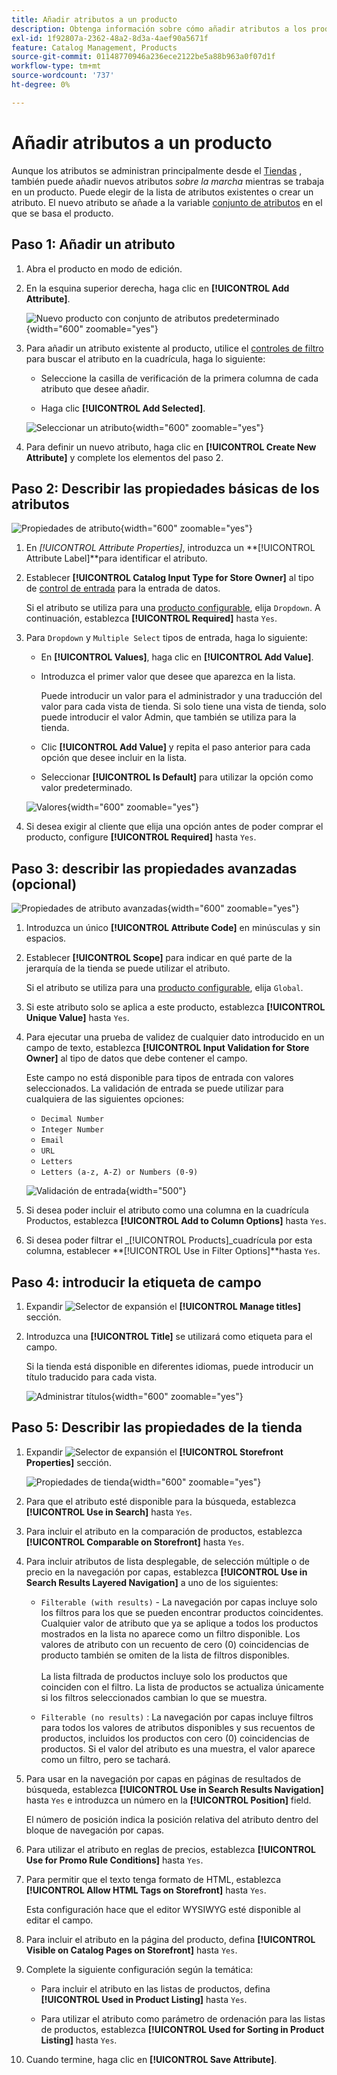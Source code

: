 ```yaml
---
title: Añadir atributos a un producto
description: Obtenga información sobre cómo añadir atributos a los productos del catálogo.
exl-id: 1f92807a-2362-48a2-8d3a-4aef90a5671f
feature: Catalog Management, Products
source-git-commit: 01148770946a236ece2122be5a88b963a0f07d1f
workflow-type: tm+mt
source-wordcount: '737'
ht-degree: 0%

---
```


# Añadir atributos a un producto

Aunque los atributos se administran principalmente desde el [Tiendas](../stores-purchase/stores-menu.md) , también puede añadir nuevos atributos _sobre la marcha_ mientras se trabaja en un producto. Puede elegir de la lista de atributos existentes o crear un atributo. El nuevo atributo se añade a la variable [conjunto de atributos](../catalog/attribute-sets.md) en el que se basa el producto.

## Paso 1: Añadir un atributo

1. Abra el producto en modo de edición.

1. En la esquina superior derecha, haga clic en **[!UICONTROL Add Attribute]**.

   ![Nuevo producto con conjunto de atributos predeterminado](./assets/product-attribute-add.png){width="600" zoomable="yes"}

1. Para añadir un atributo existente al producto, utilice el [controles de filtro](../getting-started/admin-grid-controls.md) para buscar el atributo en la cuadrícula, haga lo siguiente:

   - Seleccione la casilla de verificación de la primera columna de cada atributo que desee añadir.

   - Haga clic **[!UICONTROL Add Selected]**.

   ![Seleccionar un atributo](./assets/product-attribute-add-select.png){width="600" zoomable="yes"}

1. Para definir un nuevo atributo, haga clic en **[!UICONTROL Create New Attribute]** y complete los elementos del paso 2.

## Paso 2: Describir las propiedades básicas de los atributos

![Propiedades de atributo](./assets/product-attribute-add-new.png){width="600" zoomable="yes"}

1. En _[!UICONTROL Attribute Properties]_, introduzca un **[!UICONTROL Attribute Label]**para identificar el atributo.

1. Establecer **[!UICONTROL Catalog Input Type for Store Owner]** al tipo de [control de entrada](attributes-input-types.md) para la entrada de datos.

   Si el atributo se utiliza para una [producto configurable](product-create-configurable.md), elija `Dropdown`. A continuación, establezca **[!UICONTROL Required]** hasta `Yes`.

1. Para `Dropdown` y `Multiple Select` tipos de entrada, haga lo siguiente:

   - En **[!UICONTROL Values]**, haga clic en **[!UICONTROL Add Value]**.

   - Introduzca el primer valor que desee que aparezca en la lista.

     Puede introducir un valor para el administrador y una traducción del valor para cada vista de tienda. Si solo tiene una vista de tienda, solo puede introducir el valor Admin, que también se utiliza para la tienda.

   - Clic **[!UICONTROL Add Value]** y repita el paso anterior para cada opción que desee incluir en la lista.

   - Seleccionar **[!UICONTROL Is Default]** para utilizar la opción como valor predeterminado.

   ![Valores](./assets/product-attribute-add-values-colors.png){width="600" zoomable="yes"}

1. Si desea exigir al cliente que elija una opción antes de poder comprar el producto, configure **[!UICONTROL Required]** hasta `Yes`.

## Paso 3: describir las propiedades avanzadas (opcional)

![Propiedades de atributo avanzadas](./assets/product-attribute-advanced-attribute-properties.png){width="600" zoomable="yes"}

1. Introduzca un único **[!UICONTROL Attribute Code]** en minúsculas y sin espacios.

1. Establecer **[!UICONTROL Scope]** para indicar en qué parte de la jerarquía de la tienda se puede utilizar el atributo.

   Si el atributo se utiliza para una [producto configurable](product-create-configurable.md), elija `Global`.

1. Si este atributo solo se aplica a este producto, establezca **[!UICONTROL Unique Value]** hasta `Yes`.

1. Para ejecutar una prueba de validez de cualquier dato introducido en un campo de texto, establezca **[!UICONTROL Input Validation for Store Owner]** al tipo de datos que debe contener el campo.

   Este campo no está disponible para tipos de entrada con valores seleccionados. La validación de entrada se puede utilizar para cualquiera de las siguientes opciones:

   - `Decimal Number`
   - `Integer Number`
   - `Email`
   - `URL`
   - `Letters`
   - `Letters (a-z, A-Z) or Numbers (0-9)`

   ![Validación de entrada](./assets/product-attribute-input-validation.png){width="500"}

1. Si desea poder incluir el atributo como una columna en la cuadrícula Productos, establezca **[!UICONTROL Add to Column Options]** hasta `Yes`.

1. Si desea poder filtrar el _[!UICONTROL Products]_cuadrícula por esta columna, establecer **[!UICONTROL Use in Filter Options]**hasta `Yes`.

## Paso 4: introducir la etiqueta de campo

1. Expandir ![Selector de expansión](../assets/icon-display-expand.png) el **[!UICONTROL Manage titles]** sección.

1. Introduzca una **[!UICONTROL Title]** se utilizará como etiqueta para el campo.

   Si la tienda está disponible en diferentes idiomas, puede introducir un título traducido para cada vista.

   ![Administrar títulos](./assets/product-attribute-add-manage-titles.png){width="600" zoomable="yes"}

## Paso 5: Describir las propiedades de la tienda

1. Expandir ![Selector de expansión](../assets/icon-display-expand.png) el **[!UICONTROL Storefront Properties]** sección.

   ![Propiedades de tienda](./assets/product-attribute-add-storefront-properties.png){width="600" zoomable="yes"}

1. Para que el atributo esté disponible para la búsqueda, establezca **[!UICONTROL Use in Search]** hasta `Yes`.

1. Para incluir el atributo en la comparación de productos, establezca **[!UICONTROL Comparable on Storefront]** hasta `Yes`.

1. Para incluir atributos de lista desplegable, de selección múltiple o de precio en la navegación por capas, establezca **[!UICONTROL Use in Search Results Layered Navigation]** a uno de los siguientes:

   - `Filterable (with results)` - La navegación por capas incluye solo los filtros para los que se pueden encontrar productos coincidentes. Cualquier valor de atributo que ya se aplique a todos los productos mostrados en la lista no aparece como un filtro disponible. Los valores de atributo con un recuento de cero (0) coincidencias de producto también se omiten de la lista de filtros disponibles.<br/><br/>La lista filtrada de productos incluye solo los productos que coinciden con el filtro. La lista de productos se actualiza únicamente si los filtros seleccionados cambian lo que se muestra.

   - `Filterable (no results)` : La navegación por capas incluye filtros para todos los valores de atributos disponibles y sus recuentos de productos, incluidos los productos con cero (0) coincidencias de productos. Si el valor del atributo es una muestra, el valor aparece como un filtro, pero se tachará.

1. Para usar en la navegación por capas en páginas de resultados de búsqueda, establezca **[!UICONTROL Use in Search Results Navigation]** hasta `Yes` e introduzca un número en la **[!UICONTROL Position]** field.

   El número de posición indica la posición relativa del atributo dentro del bloque de navegación por capas.

1. Para utilizar el atributo en reglas de precios, establezca **[!UICONTROL Use for Promo Rule Conditions]** hasta `Yes`.

1. Para permitir que el texto tenga formato de HTML, establezca **[!UICONTROL Allow HTML Tags on Storefront]** hasta `Yes`.

   Esta configuración hace que el editor WYSIWYG esté disponible al editar el campo.

1. Para incluir el atributo en la página del producto, defina **[!UICONTROL Visible on Catalog Pages on Storefront]** hasta `Yes`.

1. Complete la siguiente configuración según la temática:

   - Para incluir el atributo en las listas de productos, defina **[!UICONTROL Used in Product Listing]** hasta `Yes`.

   - Para utilizar el atributo como parámetro de ordenación para las listas de productos, establezca **[!UICONTROL Used for Sorting in Product Listing]** hasta `Yes`.

1. Cuando termine, haga clic en **[!UICONTROL Save Attribute]**.
